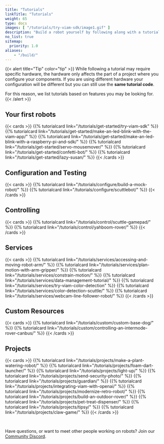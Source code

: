```yaml
---
title: "Tutorials"
linkTitle: "Tutorials"
weight: 65
type: docs
images: [ "/tutorials/try-viam-sdk/image1.gif" ]
description: "Build a robot yourself by following along with a tutorial."
no_list: true
sitemap:
  priority: 1.0
aliases:
    - "/build/"
---
```


{{< alert title="Tip" color="tip" >}}
While following a tutorial may require specific hardware, the hardware only affects the part of a project where you configure your components.
If you are using different hardware your configuration will be different but you can still use the **same tutorial code**.

For this reason, we list tutorials based on features you may be looking for.
{{< /alert >}}

## Your first robots

{{< cards >}}
    {{% tutorialcard link="/tutorials/get-started/try-viam-sdk" %}}
    {{% tutorialcard link="/tutorials/get-started/make-an-led-blink-with-the-viam-app/" %}}
    {{% tutorialcard link="/tutorials/get-started/make-an-led-blink-with-a-raspberry-pi-and-sdk/" %}}
    {{% tutorialcard link="/tutorials/get-started/servo-mousemover/" %}}
    {{% tutorialcard link="/tutorials/get-started/confetti-bot/" %}}
    {{% tutorialcard link="/tutorials/get-started/lazy-susan/" %}}
{{< /cards >}}

## Configuration and Testing

{{< cards >}}
    {{% tutorialcard link="/tutorials/configure/build-a-mock-robot/" %}}
    {{% tutorialcard link="/tutorials/configure/scuttlebot/" %}}
{{< /cards >}}

## Controlling

{{< cards >}}
    {{% tutorialcard link="/tutorials/control/scuttle-gamepad/" %}}
    {{% tutorialcard link="/tutorials/control/yahboom-rover/" %}}
{{< /cards >}}

## Services

{{< cards >}}
    {{% tutorialcard link="/tutorials/services/accessing-and-moving-robot-arm/" %}}
    {{% tutorialcard link="/tutorials/services/plan-motion-with-arm-gripper/" %}}
    {{% tutorialcard link="/tutorials/services/constrain-motion/" %}}
    {{% tutorialcard link="/tutorials/services/data-management-tutorial/" %}}
    {{% tutorialcard link="/tutorials/services/try-viam-color-detection" %}}
    {{% tutorialcard link="/tutorials/services/color-detection-scuttle/" %}}
    {{% tutorialcard link="/tutorials/services/webcam-line-follower-robot/" %}}
{{< /cards >}}

## Custom Resources

{{< cards >}}
    {{% tutorialcard link="/tutorials/custom/custom-base-dog/" %}}
    {{% tutorialcard link="/tutorials/custom/controlling-an-intermode-rover-canbus/" %}}
{{< /cards >}}

## Projects

{{< cards >}}
    {{% tutorialcard link="/tutorials/projects/make-a-plant-watering-robot/" %}}
    {{% tutorialcard link="/tutorials/projects/foam-dart-launcher/" %}}
    {{% tutorialcard link="/tutorials/projects/light-up/" %}}
    {{% tutorialcard link="/tutorials/projects/send-security-photo/" %}}
    {{% tutorialcard link="/tutorials/projects/guardian/" %}}
    {{% tutorialcard link="/tutorials/projects/integrating-viam-with-openai/" %}}
    {{% tutorialcard link="/tutorials/projects/modernize-retro-robot/" %}}
    {{% tutorialcard link="/tutorials/projects/build-an-outdoor-rover/" %}}
    {{% tutorialcard link="/tutorials/projects/pet-treat-dispenser/" %}}
    {{% tutorialcard link="/tutorials/projects/tipsy/" %}}
    {{% tutorialcard link="/tutorials/projects/claw-game/" %}}
{{< /cards >}}

<br>

Have questions, or want to meet other people working on robots? Join our [Community Discord](https://discord.gg/viam).
